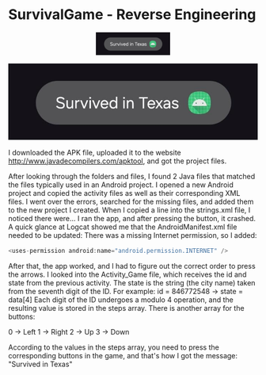# SurvivalGame - Reverse Engineering

<p align="center">
  <img src="./Result.jpeg" alt="Survived in Texas" width="150">
</p>

![Alt text](Result.jpeg "Survived in Texas")

I downloaded the APK file, uploaded it to the website http://www.javadecompilers.com/apktool, and got the project files.

After looking through the folders and files, I found 2 Java files that matched the files typically used in an Android project.
I opened a new Android project and copied the activity files as well as their corresponding XML files.
I went over the errors, searched for the missing files, and added them to the new project I created.
When I copied a line into the strings.xml file, I noticed there were...
I ran the app, and after pressing the button, it crashed.
A quick glance at Logcat showed me that the AndroidManifest.xml file needed to be updated:
There was a missing Internet permission, so I added:

```java
<uses-permission android:name="android.permission.INTERNET" />
```

After that, the app worked, and I had to figure out the correct order to press the arrows.
I looked into the Activity_Game file, which receives the id and state from the previous activity.
The state is the string (the city name) taken from the seventh digit of the ID. For example:
id = 846772548 -> state = data[4]
Each digit of the ID undergoes a modulo 4 operation, and the resulting value is stored in the steps array.
There is another array for the buttons:

0 -> Left
1 -> Right
2 -> Up
3 -> Down

According to the values in the steps array, you need to press the corresponding buttons in the game, and that's how I got the message:
"Survived in Texas"

